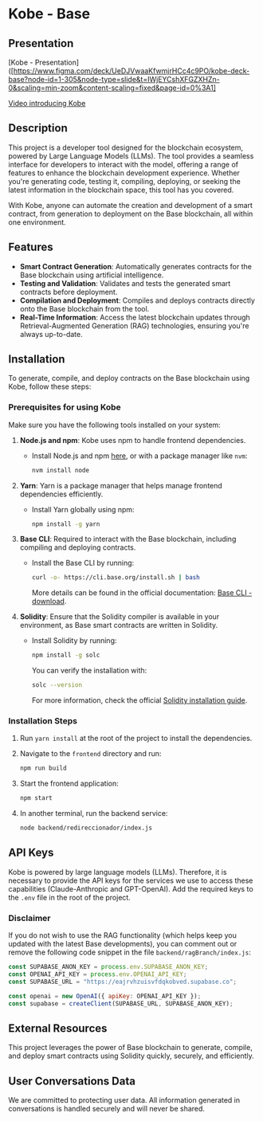 # Kobe - Base

## Presentation

[Kobe - Presentation]([https://www.figma.com/deck/UeDJVwaaKfwmjrHCc4c9PO/kobe-deck-base?node-id=1-305&node-type=slide&t=IWjEYCshXFGZXHZn-0&scaling=min-zoom&content-scaling=fixed&page-id=0%3A1]

[Video introducing Kobe](https://www.youtube.com/watch?v=Vcd_Xagnitg)

## Description

This project is a developer tool designed for the blockchain ecosystem, powered by Large Language Models (LLMs). The tool provides a seamless interface for developers to interact with the model, offering a range of features to enhance the blockchain development experience. Whether you're generating code, testing it, compiling, deploying, or seeking the latest information in the blockchain space, this tool has you covered.

With Kobe, anyone can automate the creation and development of a smart contract, from generation to deployment on the Base blockchain, all within one environment.

## Features

- **Smart Contract Generation**: Automatically generates contracts for the Base blockchain using artificial intelligence.
- **Testing and Validation**: Validates and tests the generated smart contracts before deployment.
- **Compilation and Deployment**: Compiles and deploys contracts directly onto the Base blockchain from the tool.
- **Real-Time Information**: Access the latest blockchain updates through Retrieval-Augmented Generation (RAG) technologies, ensuring you're always up-to-date.

## Installation

To generate, compile, and deploy contracts on the Base blockchain using Kobe, follow these steps:

### Prerequisites for using Kobe

Make sure you have the following tools installed on your system:

1. **Node.js and npm**: Kobe uses npm to handle frontend dependencies.
   - Install Node.js and npm [here](https://nodejs.org/en/download/), or with a package manager like `nvm`:
     ```bash
     nvm install node
     ```

2. **Yarn**: Yarn is a package manager that helps manage frontend dependencies efficiently.
   - Install Yarn globally using npm:
     ```bash
     npm install -g yarn
     ```

3. **Base CLI**: Required to interact with the Base blockchain, including compiling and deploying contracts.
   - Install the Base CLI by running:
     ```bash
     curl -o- https://cli.base.org/install.sh | bash
     ```
     More details can be found in the official documentation: [Base CLI - download](https://docs.base.org/cli/install-base-cli-tools).

4. **Solidity**: Ensure that the Solidity compiler is available in your environment, as Base smart contracts are written in Solidity.
   - Install Solidity by running:
     ```bash
     npm install -g solc
     ```
     You can verify the installation with:
     ```bash
     solc --version
     ```
     For more information, check the official [Solidity installation guide](https://docs.soliditylang.org/en/v0.8.19/installing-solidity.html).

### Installation Steps

1. Run `yarn install` at the root of the project to install the dependencies.

2. Navigate to the `frontend` directory and run:
   ```bash
   npm run build
   ```

3. Start the frontend application:
   ```bash
   npm start
   ```

4. In another terminal, run the backend service:
   ```bash
   node backend/redireccionador/index.js
   ```

## API Keys

Kobe is powered by large language models (LLMs). Therefore, it is necessary to provide the API keys for the services we use to access these capabilities (Claude-Anthropic and GPT-OpenAI). Add the required keys to the `.env` file in the root of the project.

### Disclaimer

If you do not wish to use the RAG functionality (which helps keep you updated with the latest Base developments), you can comment out or remove the following code snippet in the file `backend/ragBranch/index.js`:

```javascript
const SUPABASE_ANON_KEY = process.env.SUPABASE_ANON_KEY;
const OPENAI_API_KEY = process.env.OPENAI_API_KEY;
const SUPABASE_URL = "https://eajrvhzuisvfdqkobved.supabase.co";

const openai = new OpenAI({ apiKey: OPENAI_API_KEY });
const supabase = createClient(SUPABASE_URL, SUPABASE_ANON_KEY);
```

## External Resources

This project leverages the power of Base blockchain to generate, compile, and deploy smart contracts using Solidity quickly, securely, and efficiently.

## User Conversations Data

We are committed to protecting user data. All information generated in conversations is handled securely and will never be shared.

